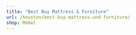 ```yaml
---
title: "Best Buy Mattress & Furniture"
url: /houston/best-buy-mattress-und-furniture/
shop: Möbel
---
```

